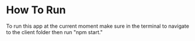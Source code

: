 # How To Run
To run this app at the current moment make sure in the terminal to navigate to the client folder then run "npm start."
